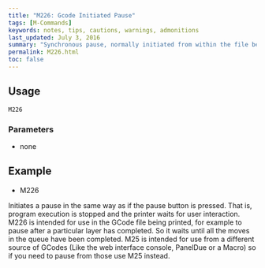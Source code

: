 ```yaml
---
title: "M226: Gcode Initiated Pause" 
tags: [M-Commands]
keywords: notes, tips, cautions, warnings, admonitions
last_updated: July 3, 2016
summary: "Synchronous pause, normally initiated from within the file being printed"
permalink: M226.html
toc: false
---
```



## Usage ##
```
M226
```

### Parameters ###
+ none

## Example ##

+ M226

Initiates a pause in the same way as if the pause button is pressed. That is, program execution is stopped and the printer waits for user interaction. M226 is intended for use in the GCode file being printed, for example to pause after a particular layer has completed. So it waits until all the moves in the queue have been completed. M25 is intended for use from a different source of GCodes (Like the web interface console, PanelDue or a Macro) so if you need to pause from those use M25 instead.
